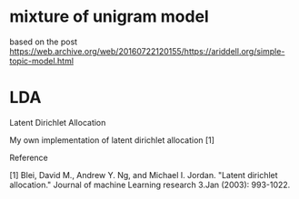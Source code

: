 # mixture of unigram model
based on the post https://web.archive.org/web/20160722120155/https://ariddell.org/simple-topic-model.html

# LDA
Latent Dirichlet Allocation

My own implementation of latent dirichlet allocation [1]

Reference

[1] Blei, David M., Andrew Y. Ng, and Michael I. Jordan. "Latent dirichlet allocation." Journal of machine Learning research 3.Jan (2003): 993-1022.
